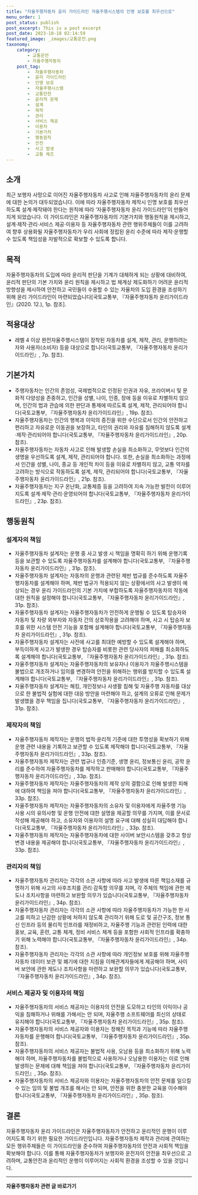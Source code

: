 ```yaml
---
title: "자율주행자동차 윤리 가이드라인 자율주행시스템의 인명 보호를 최우선으로"
menu_order: 1
post_status: publish
post_excerpt: This is a post excerpt
post_date: 2023-10-18 02:14:59
featured_image: _images/교통운전.png
taxonomy:
    category:
        - 교통운전
        - 자율주행자동차
    post_tag:
        -  자율주행자동차
        -  윤리 가이드라인
        -  인명 보호
        -  자율주행시스템
        -  교통안전
        -  윤리적 문제
        -  설계
        -  제작
        -  관리
        -  서비스 제공
        -  이용자
        -  기본가치
        -  행동원칙
        -  안전
        -  사고 발생
        -  교통 체즈
---
```




## 소개

최근 보행자 사망으로 이어진 자율주행자동차 사고로 인해 자율주행자동차의 윤리 문제에 대한 논의가 대두되었습니다. 이에 따라 자율주행자동차 제작시 인명 보호를 최우선하도록 설계·제작돼야 한다는 원칙에 따라 ‘자율주행자동차 윤리 가이드라인’이 만들어지게 되었습니다. 이 가이드라인은 자율주행자동차의 기본가치와 행동원칙을 제시하고, 설계·제작·관리·서비스 제공·이용자 등 자율주행자동차 관련 행위주체들이 이를 고려하여 향후 상용화될 자율주행자동차가 우리 사회에 정립된 윤리 수준에 따라 제작·운행할 수 있도록 책임성을 자발적으로 확보할 수 있도록 합니다.

## 목적

자율주행자동차의 도입에 따라 윤리적 판단을 기계가 대체하게 되는 상황에 대비하여, 윤리적 판단의 기본 가치와 윤리 원칙을 제시하고 법 체계상 제도화하기 어려운 윤리적 방향성을 제시하여 안전하고 국민들이 수용할 수 있는 자율차의 도입 환경을 조성하기 위해 윤리 가이드라인이 마련되었습니다[국토교통부, 『자율주행자동차 윤리가이드라인』(2020. 12.), 1p. 참조].

## 적용대상

- 레벨 4 이상 완전자율주행시스템이 장착된 자동차를 설계, 제작, 관리, 운행하려는 자와 사용자(소비자) 등을 대상으로 합니다(국토교통부, 『자율주행자동차 윤리가이드라인』, 7p. 참조).

## 기본가치

- 주행자동차는 인간의 존엄성, 국제법적으로 인정된 인권과 자유, 프라이버시 및 문화적 다양성을 존중하고, 인간을 성별, 나이, 인종, 장애 등을 이유로 차별하지 않으며, 인간의 법과 관습에 의한 판단과 통제에 따르도록 설계, 제작, 관리되어야 합니다(국토교통부, 『자율주행자동차 윤리가이드라인』, 19p. 참조).
- 자율주행자동차는 인간의 행복과 이익의 증진을 위한 수단으로서 인간의 안전하고 편리하고 자유로운 이동권을 보장하고, 타인의 권리와 자유를 침해하지 않도록 설계·제작·관리되어야 합니다(국토교통부, 『자율주행자동차 윤리가이드라인』, 20p. 참조).
- 자율주행자동차는 자동차 사고로 인해 발생할 손실을 최소화하고, 무엇보다 인간의 생명을 우선하도록 설계, 제작, 관리되어야 합니다. 또한, 손실을 최소화하는 과정에서 인간을 성별, 나이, 종교 등 개인적 차이 등을 이유로 차별하지 않고, 교통 약자를 고려하는 방식으로 작동하도록 설계, 제작, 관리되어야 합니다(국토교통부, 『자율주행자동차 윤리가이드라인』, 21p. 참조).
- 자율주행자동차는 지구 온난화, 교통체증 등을 고려하여 지속 가능한 발전이 이루어지도록 설계·제작·관리·운영되어야 합니다(국토교통부, 『자율주행자동차 윤리가이드라인』, 23p. 참조).

## 행동원칙

### 설계자의 책임

- 자율주행자동차 설계자는 운행 중 사고 발생 시 책임을 명확히 하기 위해 운행기록 등을 보관할 수 있도록 자율주행자동차를 설계해야 합니다(국토교통부, 『자율주행자동차 윤리가이드라인』, 31p. 참조).
- 자율주행자동차 설계자는 자동차의 운행과 관련된 제반 법규를 준수하도록 자율주행자동차를 설계해야 하며, 제반 법규가 적용되지 않는 상황에서의 사고 발생이 예상되는 경우 윤리 가이드라인의 기본 가치에 부합하도록 자율주행자동차의 작동에 대한 원칙을 설정해야 합니다(국토교통부, 『자율주행자동차 윤리가이드라인』, 31p. 참조).
- 자율주행자동차 설계자는 자율주행자동차가 안전하게 운행될 수 있도록 탑승자와 자동차 및 차량 외부자와 자동차 간의 상호작용을 고려해야 하며, 사고 시 탑승자 보호를 위한 시스템 안전 기능을 포함해 설계해야 합니다(국토교통부, 『자율주행자동차 윤리가이드라인』, 31p. 참조).
- 자율주행자동차 설계자는 사전에 사고를 최대한 예방할 수 있도록 설계해야 하며, 부득이하게 사고가 발생한 경우 탑승자를 비롯한 관련 당사자의 피해를 최소화하도록 설계해야 합니다(국토교통부, 『자율주행자동차 윤리가이드라인』, 31p. 참조).
- 자율주행자동차 설계자는 자율주행자동차의 보유자나 이용자가 자율주행시스템을 불법으로 개조하거나 임의를 변경하여 안전을 위해하는 행위를 방지할 수 있도록 설계해야 합니다(국토교통부, 『자율주행자동차 윤리가이드라인』, 31p. 참조).
- 자율주행자동차 설계자는 해킹, 개인정보나 사생활 침해 및 자율주행 자동차를 대상으로 한 불법적 실험에 대한 대응 방안을 마련해야 하고, 설계의 오류로 인해 문제가 발생했을 경우 책임을 집니다(국토교통부, 『자율주행자동차 윤리가이드라인』, 31p. 참조).

### 제작자의 책임

- 자율주행자동차 제작자는 운행의 법적·윤리적 기준에 대한 투명성을 확보하기 위해 운행 관련 내용을 기록하고 보관할 수 있도록 제작해야 합니다(국토교통부, 『자율주행자동차 윤리가이드라인』, 33p. 참조).
- 자율주행자동차 제작자는 관련 법규나 인증기준, 생명 윤리, 정보통신 윤리, 공학 윤리를 준수하여 자율주행자동차를 제작하고 판매해야 합니다(국토교통부, 『자율주행자동차 윤리가이드라인』, 33p. 참조).
- 자율주행자동차 제작자는 자율주행자동차의 제작 상의 결함으로 인해 발생한 피해에 대하여 책임을 져야 합니다(국토교통부, 『자율주행자동차 윤리가이드라인』, 33p. 참조).
- 자율주행자동차 제작자는 자율주행자동차의 소유자 및 이용자에게 자율주행 기능 사용 시의 유의사항 및 운행 안전에 대한 설명을 제공할 의무를 가지며, 이를 문서로 작성해 제공해야 하고, 소유자와 이용자의 설명 요구에 대해 성실히 대답해야 합니다(국토교통부, 『자율주행자동차 윤리가이드라인』, 33p. 참조).
- 자율주행자동차 제작자는 자율주행자동차에 대한 사이버 보안시스템을 갖추고 항상 변경 내용을 제공해야 합니다(국토교통부, 『자율주행자동차 윤리가이드라인』, 33p. 참조).

### 관리자의 책임

- 자율주행자동차 관리자는 각각의 소관 사항에 따라 사고 발생에 따른 책임소재를 규명하기 위해 사고의 사후조치를 관리·감독할 의무를 지며, 각 주체의 책임에 관한 제도나 조치사항을 마련하고 보완할 의무가 있습니다(국토교통부, 『자율주행자동차 윤리가이드라인』, 34p. 참조).
- 자율주행자동차 관리자는 각각의 소관 사항에 따라 자율주행자동차가 가능한 한 사고를 피하고 난감한 상황에 처하지 않도록 관리하기 위해 도로 및 공간구조, 정보 통신 인프라 등의 물리적 인프라를 재정비하고, 자율주행 기능과 관련된 인력에 대한 홍보, 교육, 훈련, 교통 체계, 정비 서비스 체계 등을 포함한 사회적 인프라를 확충하기 위해 노력해야 합니다(국토교통부, 『자율주행자동차 윤리가이드라인』, 34p. 참조).
- 자율주행자동차 관리자는 각각의 소관 사항에 따라 개인정보 보호를 위해 자율주행자동차 데이터 보관 및 폐기에 대한 지침을 이해관계자들에게 제공해야 하며, 사이버 보안에 관한 제도나 조치사항을 마련하고 보완할 의무가 있습니다(국토교통부, 『자율주행자동차 윤리가이드라인』, 34p. 참조).

### 서비스 제공자 및 이용자의 책임

- 자율주행자동차의 서비스 제공자는 이용자의 안전을 도모하고 타인의 이익이나 공익을 침해하거나 위해를 가해서는 안 되며, 자율주행 소프트웨어를 최신의 상태로 유지해야 합니다(국토교통부, 『자율주행자동차 윤리가이드라인』, 35p. 참조).
- 자율주행자동차의 서비스 제공자와 이용자는 정해진 목적과 기능에 따라 자율주행자동차를 운행해야 합니다(국토교통부, 『자율주행자동차 윤리가이드라인』, 35p. 참조).
- 자율주행자동차의 서비스 제공자는 불법적 사용, 오남용 등을 최소화하기 위해 노력해야 하며, 자율주행자동차를 불법적으로 사용하거나 오남용한 이용자는 이로 인해 발생하는 문제에 대해 책임을 져야 합니다(국토교통부, 『자율주행자동차 윤리가이드라인』, 35p. 참조).
- 자율주행자동차의 서비스 제공자와 이용자는 자율주행자동차의 안전 문제를 일으킬 수 있는 임의 및 불법 개조를 해서는 안 되며, 안전을 위한 충분한 교육을 이수해야 합니다(국토교통부, 『자율주행자동차 윤리가이드라인』, 35p. 참조).

## 결론

자율주행자동차 윤리 가이드라인은 자율주행자동차가 안전하고 윤리적인 운행이 이루어지도록 하기 위한 필요한 가이드라인입니다. 자율주행자동차 제작과 관리에 관여하는 모든 행위주체들은 이 가이드라인을 준수하여 자율주행자동차의 안전과 사회적 책임을 확보해야 합니다. 이를 통해 자율주행자동차가 보행자와 운전자의 안전을 최우선으로 고려하며, 교통안전과 윤리적인 운행이 이루어지는 사회적 환경을 조성할 수 있을 것입니다.

<!-- wp:separator -->
<hr class="wp-block-separator has-alpha-channel-opacity"/>
<!-- /wp:separator -->

<!-- wp:group {"backgroundColor":"base","layout":{"type":"constrained"}} -->
<div class="wp-block-group has-base-background-color has-background"><!-- wp:paragraph {"align":"center","fontSize":"large"} -->
<p class="has-text-align-center has-large-font-size"><strong>자율주행자동차 관련 글 바로가기</strong></p>
<!-- /wp:paragraph -->


<!-- wp:latest-posts
{"categories":[{"id":2136,"count":19,"description":"","link":"https://uknowlaw.com/category/%ec%9e%90%ec%9c%a8%ec%a3%bc%ed%96%89%ec%9e%90%eb%8f%99%ec%b0%a8/","name":"자율주행자동차","slug":"자율주행자동차","taxonomy":"category","parent":0,"meta":[],"_links":{"self":[{"href":"https://uknowlaw.com/wp-json/wp/v2/categories/2136"}],"collection":[{"href":"https://uknowlaw.com/wp-json/wp/v2/categories"}],"about":[{"href":"https://uknowlaw.com/wp-json/wp/v2/taxonomies/category"}],"wp:post_type":[{"href":"https://uknowlaw.com/wp-json/wp/v2/posts?categories=2136"}],"curies":[{"name":"wp","href":"https://api.w.org/{rel}","templated":true}]}}],"postsToShow":100,"excerptLength":28,"postLayout":"grid","columns":2,"featuredImageAlign":"left","featuredImageSizeSlug":"large","fontSize":"medium"} /--></div>
<!-- /wp:group -->